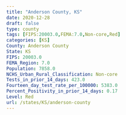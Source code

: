 ```yaml
---
title: "Anderson County, KS"
date: 2020-12-28
draft: false
type: county
tags: [FIPS:20003.0,FEMA:7.0,Non-core,Red]
categories: [KS]
County: Anderson County
State: KS
FIPS: 20003.0
FEMA_Region: 7.0
Population: 7858.0
NCHS_Urban_Rural_Classification: Non-core
Tests_in_prior_14_days: 423.0
Fourteen_day_test_rate_per_100000: 5383.0
Percent_Positivity_in_prior_14_days: 0.17
Level: Red
url: /states/KS/anderson-county
---
```



